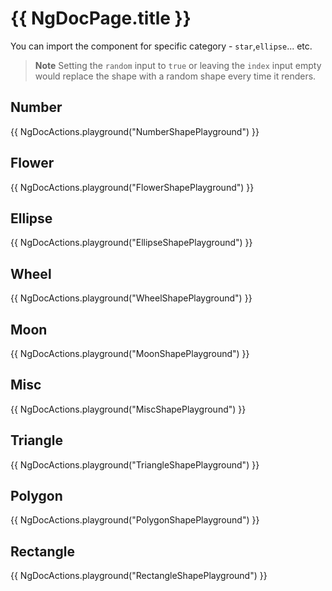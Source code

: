 # {{ NgDocPage.title }}

You can import the component for specific category - `star`,`ellipse`... etc.

> **Note**
> Setting the `random` input to `true` or leaving the `index` input empty would replace the shape with a random shape every time it renders.

## Number

{{ NgDocActions.playground("NumberShapePlayground") }}

## Flower

{{ NgDocActions.playground("FlowerShapePlayground") }}

## Ellipse

{{ NgDocActions.playground("EllipseShapePlayground") }}

## Wheel

{{ NgDocActions.playground("WheelShapePlayground") }}

## Moon

{{ NgDocActions.playground("MoonShapePlayground") }}

## Misc

{{ NgDocActions.playground("MiscShapePlayground") }}

## Triangle

{{ NgDocActions.playground("TriangleShapePlayground") }}

## Polygon

{{ NgDocActions.playground("PolygonShapePlayground") }}

## Rectangle

{{ NgDocActions.playground("RectangleShapePlayground") }}